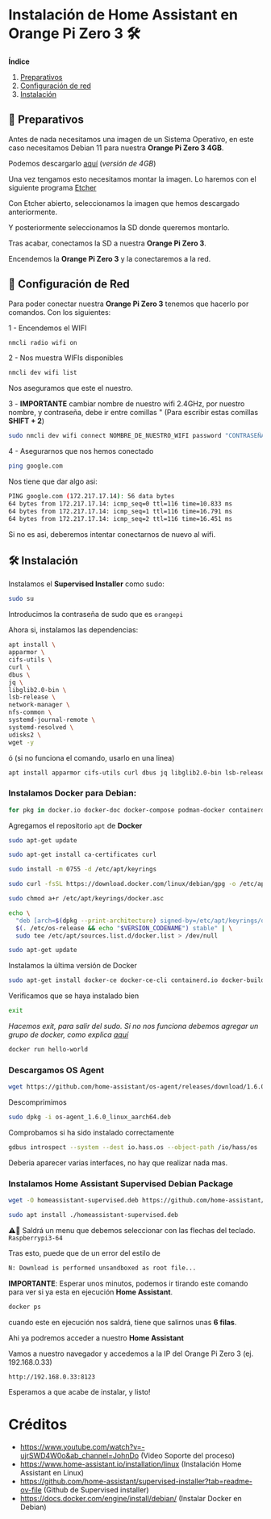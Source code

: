 # Instalación de Home Assistant en Orange Pi Zero 3 🛠️

**Índice**
1. [Preparativos](#id1)
2. [Configuración de red](#id2)
3. [Instalación](#id3)


## 🚧 Preparativos <a name="id1"></a>
Antes de nada necesitamos una imagen de un Sistema Operativo, en este caso necesitamos Debian 11 para nuestra **Orange Pi Zero 3 4GB**. 

Podemos descargarlo [aquí](https://drive.google.com/file/d/1p6k3GYTI_icz_yG44gLtTSEd2LaWKDdO/view?usp=drive_link) (_versión de 4GB_)

Una vez tengamos esto necesitamos montar la imagen.
Lo haremos con el siguiente programa [Etcher](https://github.com/balena-io/etcher/releases/download/v1.18.11/balenaEtcher-Portable-1.18.11.exe)

Con Etcher abierto, seleccionamos la imagen que hemos descargado anteriormente. 

Y posteriormente seleccionamos la SD donde queremos montarlo.

Tras acabar, conectamos la SD a nuestra **Orange Pi Zero 3**.


Encendemos la **Orange Pi Zero 3** y la conectaremos a la red.

## 🛜 Configuración de Red <a name="id2"></a>

Para poder conectar nuestra **Orange Pi Zero 3** tenemos que hacerlo por comandos. Con los siguientes:

1 - Encendemos el WIFI
```sh
nmcli radio wifi on
```
2 - Nos muestra WIFIs disponibles
```sh
nmcli dev wifi list
```
Nos aseguramos que este el nuestro.

3 - **IMPORTANTE** cambiar nombre de nuestro wifi 2.4GHz, por nuestro nombre, y contraseña, debe ir entre comillas " (Para escribir estas comillas **SHIFT + 2**)
```sh
sudo nmcli dev wifi connect NOMBRE_DE_NUESTRO_WIFI password "CONTRASEÑA"
```

4 - Asegurarnos que nos hemos conectado
```sh
ping google.com
```

Nos tiene que dar algo asi:
```sh
PING google.com (172.217.17.14): 56 data bytes
64 bytes from 172.217.17.14: icmp_seq=0 ttl=116 time=10.833 ms
64 bytes from 172.217.17.14: icmp_seq=1 ttl=116 time=16.791 ms
64 bytes from 172.217.17.14: icmp_seq=2 ttl=116 time=16.451 ms
```

Si no es asi, deberemos intentar conectarnos de nuevo al wifi.

## 🛠️ Instalación <a name="id3"></a>

Instalamos el __Supervised Installer__ como sudo:
```sh
sudo su
```
Introducimos la contraseña de sudo que es `orangepi`

Ahora si, instalamos las dependencias:
```sh
apt install \
apparmor \
cifs-utils \
curl \
dbus \
jq \
libglib2.0-bin \
lsb-release \
network-manager \
nfs-common \
systemd-journal-remote \
systemd-resolved \
udisks2 \
wget -y
```
ó (si no funciona el comando, usarlo en una linea)

```sh
apt install apparmor cifs-utils curl dbus jq libglib2.0-bin lsb-release network-manager nfs-common systemd-journal-remote systemd-resolved udisks2 wget -y
```


### Instalamos __Docker__ para __Debian__:
```sh
for pkg in docker.io docker-doc docker-compose podman-docker containerd runc; do sudo apt-get remove $pkg; done
```

Agregamos el repositorio `apt` de __Docker__
```sh
sudo apt-get update
```
```sh
sudo apt-get install ca-certificates curl
```
```sh
sudo install -m 0755 -d /etc/apt/keyrings
```
```sh
sudo curl -fsSL https://download.docker.com/linux/debian/gpg -o /etc/apt/keyrings/docker.asc
```
```sh
sudo chmod a+r /etc/apt/keyrings/docker.asc
```
```sh
echo \
  "deb [arch=$(dpkg --print-architecture) signed-by=/etc/apt/keyrings/docker.asc] https://download.docker.com/linux/debian \
  $(. /etc/os-release && echo "$VERSION_CODENAME") stable" | \
  sudo tee /etc/apt/sources.list.d/docker.list > /dev/null
```
```sh
sudo apt-get update
```

Instalamos la última versión de Docker
```sh
sudo apt-get install docker-ce docker-ce-cli containerd.io docker-buildx-plugin docker-compose-plugin
```

Verificamos que se haya instalado bien

```sh
exit
```
*Hacemos exit, para salir del sudo. Si no nos funciona debemos agregar un grupo de docker, como explica [aquí](https://docs.docker.com/engine/install/linux-postinstall/)*
```sh
docker run hello-world
```


### Descargamos OS Agent

```sh
wget https://github.com/home-assistant/os-agent/releases/download/1.6.0/os-agent_1.6.0_linux_aarch64.deb
```

Descomprimimos
```sh 
sudo dpkg -i os-agent_1.6.0_linux_aarch64.deb
```

Comprobamos si ha sido instalado correctamente
```sh
gdbus introspect --system --dest io.hass.os --object-path /io/hass/os
```

Deberia aparecer varias interfaces, no hay que realizar nada mas.


### Instalamos Home Assistant Supervised Debian Package
```sh
wget -O homeassistant-supervised.deb https://github.com/home-assistant/supervised-installer/releases/latest/download/homeassistant-supervised.deb
```
```sh
sudo apt install ./homeassistant-supervised.deb
```

⚠️📝 Saldrá un menu que debemos seleccionar con las flechas del teclado.
`Raspberrypi3-64`

Tras esto, puede que de un error del estilo de 
```sh
N: Download is performed unsandboxed as root file...
```

**IMPORTANTE**: 
Esperar unos minutos, podemos ir tirando este comando para ver si ya esta en ejecución **Home Assistant**.

```sh
docker ps
```
cuando este en ejecución nos saldrá, tiene que salirnos unas **6 filas**.

Ahi ya podremos acceder a nuestro **Home Assistant**

Vamos a nuestro navegador y accedemos a la IP del Orange Pi Zero 3 (ej. 192.168.0.33)
```http
http://192.168.0.33:8123
```

Esperamos a que acabe de instalar, y listo!


# Créditos
- https://www.youtube.com/watch?v=-ujrSWD4W0o&ab_channel=JohnDo (Video Soporte del proceso)
- https://www.home-assistant.io/installation/linux (Instalación Home Assistant en Linux)
- https://github.com/home-assistant/supervised-installer?tab=readme-ov-file (Github de Supervised installer)
- https://docs.docker.com/engine/install/debian/ (Instalar Docker en Debian)



